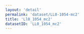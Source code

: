```yaml
---
layout: 'detail'
permalink: 'dataset/LL0-1054-mc2'
title: 'Ll0_1054_mc2'
datasetID: 'LL0_1054_mc2'
---
```

